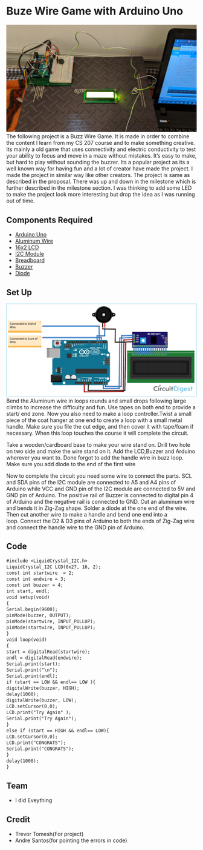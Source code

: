 # Buze Wire Game with Arduino Uno
![](img/setup.jpg)
The following project is a Buzz Wire Game. It is made in order to combine the content I learn from my CS 207 course and to make something creative.
Its mainly a old game that uses connectivity and electric conductivity to test your ability to focus and move in a maze without mistakes. It’s easy to make, but hard to play without sounding the buzzer.
Its a popular project as its a well known way for having fun and a lot of creator have made the project. I made the project in similar way like other creators. 
The project is same as described in the proposal. There was up and down in the milestone which is further described in the milestone section. I was thinking to add some LED to make the project look more interesting but drop the idea as I was running out of time.
## Components Required
* [Arduino Uno](adruino-uno)
* [Aluminum Wire](aluminum-wire)
* [16x2 LCD](16x2-lcd)
* [I2C Module](i2c-module)
* [Breadboard](breadboard)
* [Buzzer](buzzer)
* [Diode](diode)
## Set Up
![](img/circuitdiagram.png)
Bend the Aluminum wire in loops rounds and small drops following large climbs to increase the difficulty and fun. Use tapes on both end to provide a start/ end zone. Now you also need to make a loop controller.Twist a small piece of the coat hanger at one end to create a loop with a small metal handle. Make sure you file the cut edge, and then cover it with tape/foam if necessary. When this loop touches the course it will complete the circuit.


Take a wooden/cardboard base to make your wire stand on. Drill two hole on two side and make the wire stand on it. Add the LCD,Buzzer and Arduino wherever you want to. Done forgot to add the handle wire in buzz loop.
Make sure you add diode to the end of the first wire


Now to complete the circuit you need some wire to connect the parts. SCL and SDA pins of the I2C module are connected to A5 and A4 pins of Arduino while VCC and GND pin of the I2C module are connected to 5V and GND pin of Arduino. The positive rail of Buzzer is connected to digital pin 4 of Arduino and the negative rail is connected to GND. Cut an aluminum wire and bends it in Zig-Zag shape. Solder a diode at the one end of the wire. Then cut another wire to make a handle and bend one end into a loop. Connect the D2 & D3 pins of Arduino to both the ends of Zig-Zag wire and connect the handle wire to the GND pin of Arduino.
## Code
```
#include <LiquidCrystal_I2C.h>
LiquidCrystal_I2C LCD(0x27, 16, 2);
const int startwire  = 2;
const int endwire = 3;
const int buzzer = 4;
int start, endl;
void setup(void)
{
Serial.begin(9600);
pinMode(buzzer, OUTPUT);
pinMode(startwire, INPUT_PULLUP);
pinMode(startwire, INPUT_PULLUP);
}
void loop(void)
{  
start = digitalRead(startwire);
endl = digitalRead(endwire); 
Serial.print(start);
Serial.print("\n");
Serial.print(endl);  
if (start == LOW && endl== LOW ){
digitalWrite(buzzer, HIGH);
delay(1000); 
digitalWrite(buzzer, LOW); 
LCD.setCursor(0,0);
LCD.print("Try Again" );   
Serial.print("Try Again");        
}
else if (start == HIGH && endl== LOW){
LCD.setCursor(0,0);
LCD.print("CONGRATS");
Serial.print("CONGRATS");
}
delay(1000); 
}

```

## Team
* I did Eveything
## Credit
* Trevor Tomesh(For project)
* Andre Santos(for pointing the errors in code)
